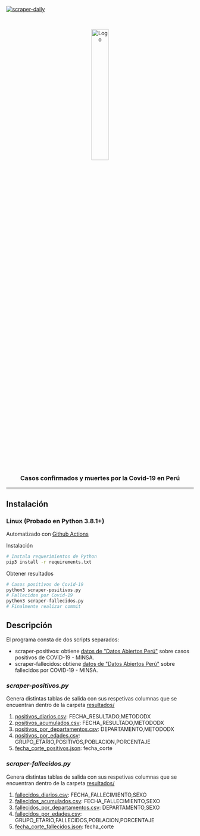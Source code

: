 [![scraper-daily](https://github.com/annaabsi/git-scraper-covid19/actions/workflows/main.yml/badge.svg)](https://github.com/annaabsi/git-scraper-covid19/actions/workflows/main.yml)

<!-- PROJECT HEADER -->
<br />
<p align="center">
  <a href="#">
    <img src="https://data.larepublica.pe/avance-vacunacion-covid-19-peru/logo.png" alt="Logo" width="30%" >
  </a>

  <h3 align="center">Casos confirmados y muertes por la Covid-19 en Perú</h3>

</p>

<hr>

## Instalación 

### Linux (Probado en Python 3.8.1+)

Automatizado con [Github Actions](.github/workflows/main.yml)

Instalación
```bash
# Instala requerimientos de Python
pip3 install -r requirements.txt
```

Obtener resultados
```bash
# Casos positivos de Covid-19
python3 scraper-positivos.py
# Fallecidos por Covid-19
python3 scraper-fallecidos.py
# Finalmente realizar commit
```


## Descripción

El programa consta de dos scripts separados: 
- scraper-positivos: obtiene [datos de "Datos Abiertos Perú"](https://www.datosabiertos.gob.pe/dataset/casos-positivos-por-covid-19-ministerio-de-salud-minsa) sobre casos positivos de COVID-19 - MINSA.
- scraper-fallecidos: obtiene [datos de "Datos Abiertos Perú"](https://www.datosabiertos.gob.pe/dataset/fallecidos-por-covid-19-ministerio-de-salud-minsa) sobre fallecidos por COVID-19 - MINSA.

### *scraper-positivos.py*

Genera distintas tablas de salida con sus respetivas columnas que se encuentran dentro de la carpeta [resultados/](resultados/)

1. [positivos_diarios.csv](resultados/positivos_diarios.csv): FECHA_RESULTADO,METODODX
2. [positivos_acumulados.csv](resultados/positivos_acumulados.csv): FECHA_RESULTADO,METODODX
3. [positivos_por_departamentos.csv](resultados/positivos_por_departamentos.csv): DEPARTAMENTO,METODODX
4. [positivos_por_edades.csv](resultados/positivos_por_edades.csv): GRUPO_ETARIO,POSITIVOS,POBLACION,PORCENTAJE
5. [fecha_corte_positivos.json](resultados/fecha_corte_positivos.json): fecha_corte


### *scraper-fallecidos.py*

Genera distintas tablas de salida con sus respetivas columnas que se encuentran dentro de la carpeta [resultados/](resultados/)

1. [fallecidos_diarios.csv](resultados/fallecidos_diarios.csv): FECHA_FALLECIMIENTO,SEXO
2. [fallecidos_acumulados.csv](resultados/fallecidos_acumulados.csv): FECHA_FALLECIMIENTO,SEXO
3. [fallecidos_por_departamentos.csv](resultados/fallecidos_por_departamentos.csv): DEPARTAMENTO,SEXO
4. [fallecidos_por_edades.csv](resultados/fallecidos_por_edades.csv): GRUPO_ETARIO,FALLECIDOS,POBLACION,PORCENTAJE
5. [fecha_corte_fallecidos.json](resultados/fecha_corte_fallecidos.json): fecha_corte
